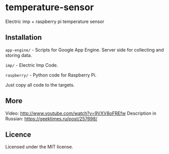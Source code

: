 # temperature-sensor

Electric imp + raspberry pi temperature sensor

## Installation
`app-engine/` - Scripts for Google App Engine. Server side for collecting and storing data.

`imp/` - Electric Imp Code.

`raspberry/` - Python code for Raspberry Pi. 

Just copy all code to the targets.


## More
Video: http://www.youtube.com/watch?v=9VXV8oFREfw
Description in Russian: https://geektimes.ru/post/257698/

## Licence
Licensed under the MIT license.
